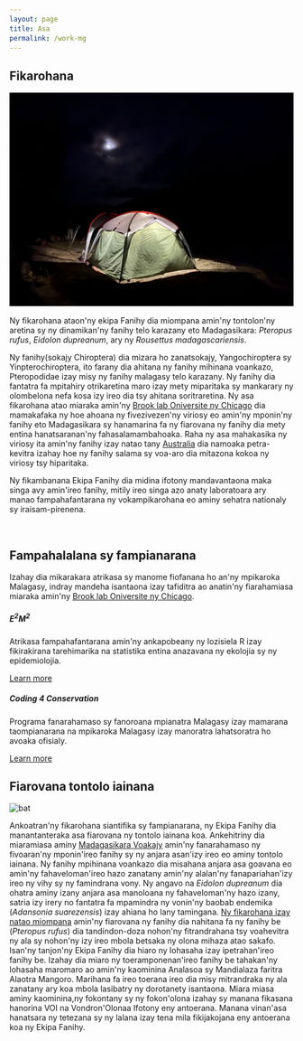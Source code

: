 ```yaml
---
layout: page
title: Asa
permalink: /work-mg
---
```

## Fikarohana

<img src="/assets/research/lab_tent.jpeg" alt="tent" class="img-thumbnail float-end col-md-5" />

Ny fikarohana ataon'ny ekipa Fanihy dia miompana amin'ny tontolon'ny aretina sy ny dinamikan'ny fanihy telo karazany eto Madagasikara: *Pteropus rufus*, *Eidolon dupreanum*, ary ny *Rousettus madagascariensis*.

Ny fanihy(sokajy Chiroptera) dia mizara ho zanatsokajy, Yangochiroptera sy Yinpterochiroptera, ito farany dia ahitana ny fanihy mihinana voankazo, Pteropodidae izay misy ny fanihy malagasy telo karazany. Ny fanihy dia fantatra fa mpitahiry otrikaretina maro izay mety miparitaka sy mankarary ny olombelona nefa kosa izy ireo dia tsy ahitana soritraretina. Ny asa fikarohana atao miaraka amin'ny [Brook lab Oniversite ny Chicago](https://brooklab.org) dia mamakafaka ny hoe ahoana ny fivezivezen'ny viriosy eo amin'ny mponin'ny fanihy eto Madagasikara sy hanamarina fa ny fiarovana ny fanihy dia mety entina hanatsaranan'ny fahasalamambahoaka. Raha ny asa mahakasika ny viriosy ita amin'ny fanihy izay natao tany [Australia](https://www.nature.com/articles/s41586-022-05506-2) dia namoaka petra-kevitra izahay hoe ny fanihy salama sy voa-aro dia mitazona kokoa ny viriosy tsy hiparitaka.

Ny fikambanana Ekipa Fanihy dia midina ifotony mandavantaona maka singa avy amin'ireo fanihy, mitily ireo singa azo anaty laboratoara ary manao fampahafantarana ny vokampikarohana eo aminy sehatra nationaly sy iraisam-pirenena.

<div style="clear:both;">&nbsp;</div>

## Fampahalalana sy fampianarana

Izahay dia mikarakara atrikasa sy manome fiofanana ho an'ny mpikaroka Malagasy, indray mandeha isantaona izay tafiditra ao anatin'ny fiarahamiasa miaraka amin'ny [Brook lab Oniversite ny Chicago](https://brooklab.org).

<div class="row">
  <div class="col-sm-6">
    <div class="card">
      <div class="card-body">
       <h5 class="card-title">E<sup>2</sup>M<sup>2</sup></h5>
        <p class="card-text">Atrikasa fampahafantarana amin'ny ankapobeany ny lozisiela R izay fikirakirana tarehimarika na statistika entina anazavana ny ekolojia sy ny epidemiolojia.</p>
        <a href="https://e2m2.org/" class="btn btn-primary">Learn more</a>
      </div>
    </div>
  </div>
  <div class="col-sm-6">
    <div class="card">
      <div class="card-body">
        <h5 class="card-title">Coding 4 Conservation</h5>
        <p class="card-text">Programa fanarahamaso sy fanoroana mpianatra Malagasy izay mamarana taompianarana na mpikaroka Malagasy izay manoratra lahatsoratra ho avoaka ofisialy.</p>
        <a href="https://coding4conservation.org/" class="btn btn-primary">Learn more</a>
      </div>
    </div>
  </div>
</div>

## Fiarovana tontolo iainana

<img src="/assets/research/Analambotaka roost.jpeg" alt="bat" class="img-thumbnail float-start col-md-5" />

Ankoatran'ny fikarohana siantifika sy fampianarana, ny Ekipa Fanihy dia manantanteraka asa fiarovana ny tontolo iainana koa. Ankehitriny dia miaramiasa  aminy [Madagasikara Voakajy](https://www.madagasikara-voakajy.org/) amin'ny fanarahamaso ny fivoaran'ny mponin'ireo fanihy sy ny anjara asan'izy ireo eo aminy tontolo iainana. Ny fanihy mpihinana voankazo dia misahana anjara asa goavana eo amin'ny fahaveloman'ireo hazo zanatany amin'ny alalan'ny fanapariahan'izy ireo ny vihy sy ny famindrana vony. Ny angavo na *Eidolon dupreanum* dia ohatra aminy izany anjara asa manoloana ny fahaveloman'ny hazo izany, satria izy irery no fantatra fa mpamindra ny vonin'ny baobab endemika (*Adansonia suarezensis*) izay ahiana ho lany tamingana. [Ny fikarohana izay natao miompana](https://doi.org/10.1016/j.biocon.2019.03.032) amin'ny fiarovana ny fanihy dia nahitana fa ny fanihy be (*Pteropus rufus*) dia tandindon-doza nohon'ny fitrandrahana tsy voahevitra ny ala sy nohon'ny izy ireo mbola betsaka ny olona mihaza atao sakafo. Isan'ny tanjon'ny Ekipa Fanihy dia hiaro ny lohasaha izay ipetrahan'ireo fanihy be. Izahay dia miaro ny toeramponenan'ireo fanihy be tahakan'ny lohasaha maromaro ao amin'ny kaominina Analasoa sy Mandialaza faritra Alaotra Mangoro. Marihana fa ireo toerana ireo dia misy mitrandraka ny ala zanatany ary koa mbola lasibatry ny dorotanety isantaona. Miara miasa aminy kaominina,ny fokontany sy ny fokon'olona izahay sy manana fikasana hanorina VOI na Vondron'Olonaa Ifotony eny antoerana. Manana vinan'asa hanatsara ny tetezana sy ny lalana izay tena mila fikijakojana eny antoerana koa ny Ekipa Fanihy.